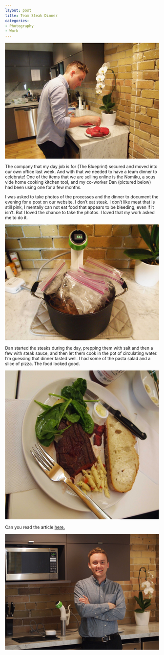 ```yaml
---
layout: post
title: Team Steak Dinner
categories:
- Photography
- Work
---
```


<img class="header-img" src="../images/blog-images/2014-9/P8182046.JPG"> 

The company that my day job is for (The Blueprint) secured and moved into our own office last week. And with that we needed to have a team dinner to celebrate! One of the items that we are selling online is the Nomiku, a sous vide home cooking kitchen tool, and my co-worker Dan (pictured below) had been using one for a few months. 

I was asked to take photos of the processes and the dinner to document the evening for a post on our website. I don’t eat steak. I don’t like meat that is still pink, I mentally can not eat food that appears to be bleeding, even if it isn’t. But I loved the chance to take the photos. I loved that my work asked me to do it. 

<img src="../images/blog-images/2014-9/P8182155.JPG"> 

Dan started the steaks during the day, prepping them with salt and then a few with steak sauce, and then let them cook in the pot of circulating water. I’m guessing that dinner tasted well. I had some of the pasta salad and a slice of pizza. The food looked good. 

<img src="../images/blog-images/2014-9/P8182297.JPG"> 

<span class="standout">Can you read the article <a href="https://theblueprint.com/features/dinner-nomiku/">here.</a></span>

<img src="../images/blog-images/2014-9/P9082420.JPG"> 